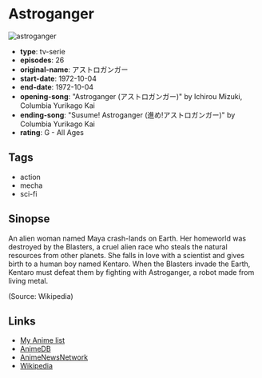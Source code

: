 # Astroganger

![astroganger](https://cdn.myanimelist.net/images/anime/5/57971.jpg)

-   **type**: tv-serie
-   **episodes**: 26
-   **original-name**: アストロガンガー
-   **start-date**: 1972-10-04
-   **end-date**: 1972-10-04
-   **opening-song**: "Astroganger (アストロガンガー)" by Ichirou Mizuki, Columbia Yurikago Kai
-   **ending-song**: "Susume! Astroganger (進め!アストロガンガー)" by Columbia Yurikago Kai
-   **rating**: G - All Ages

## Tags

-   action
-   mecha
-   sci-fi

## Sinopse

An alien woman named Maya crash-lands on Earth. Her homeworld was destroyed by the Blasters, a cruel alien race who steals the natural resources from other planets. She falls in love with a scientist and gives birth to a human boy named Kentaro. When the Blasters invade the Earth, Kentaro must defeat them by fighting with Astroganger, a robot made from living metal.

(Source: Wikipedia)

## Links

-   [My Anime list](https://myanimelist.net/anime/5311/Astroganger)
-   [AnimeDB](http://anidb.info/perl-bin/animedb.pl?show=anime&aid=3079)
-   [AnimeNewsNetwork](http://www.animenewsnetwork.com/encyclopedia/anime.php?id=1184)
-   [Wikipedia](http://en.wikipedia.org/wiki/Astroganger)
